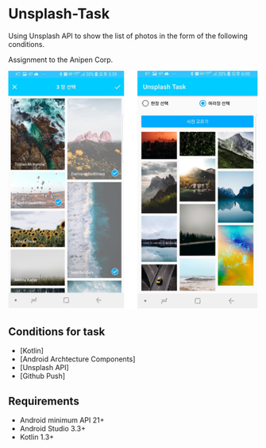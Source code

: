 # Unsplash-Task

Using Unsplash API to show the list of photos in the form of the following conditions.

Assignment to the Anipen Corp.

  
                                                                                                                                                                                                                                                                                                 
  
  
![Unsplash Task for Android preview](https://github.com/eightbil/unsplash-task/blob/master/Unsplash_%20Task_.jpg "Unsplash Task for Android")

## Conditions for task

- [Kotlin]
- [Android Archtecture Components]
- [Unsplash API]
- [Github Push]

## Requirements

- Android minimum API 21+
- Android Studio 3.3+
- Kotlin 1.3+
